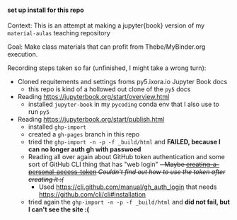 #### set up install for this repo

Context: This is an attempt at making a jupyter{book} version of my `material-aulas` teaching repository

Goal: Make class materials that can profit from Thebe/MyBinder.org execution.

Recording steps taken so far (unfinished, I might take a wrong turn):

- Cloned requitements and settings froms py5.ixora.io Jupyter Book docs
   - this repo is kind of a hollowed out clone of the `py5` docs
- Reading https://jupyterbook.org/start/overview.html
   - installed `jupyter-book` in my `pycoding` conda env that I also use to run `py5`
- Reading https://jupyterbook.org/start/publish.html
   - installed `ghp-import`
   - created a `gh-pages` branch in this repo
   - tried the `ghp-import -n -p -f _build/html` and **FAILED, because I can no longer auth gh with passwoed**
   - Reading all over again about GitHub token authentication and some sort of GitHub CLI thing that has "web login"
      ~~- Maybe [creating-a-personal-access-token](https://docs.github.com/en/github/authenticating-to-github/keeping-your-account-and-data-secure/creating-a-personal-access-token) *Couldn't find out how to use the token after creating it :(*~~
      - Used https://cli.github.com/manual/gh_auth_login that needs https://github.com/cli/cli#installation
   - tried again the `ghp-import -n -p -f _build/html` and **did not fail, but I can't see the site :(**
